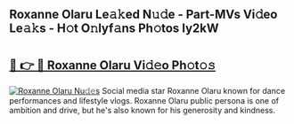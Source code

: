 ## Roxanne Olaru Le𝚊𝚔ed N𝚞𝚍e - Part-MVs Vi𝚍eo Le𝚊𝚔s - H𝚘t O𝚗lyf𝚊ns Ph𝚘tos Iy2kW

# <h2><a href="http://hf5wco.feru.top/?c=Roxanne+Olaru">🔗 👉 🔴 Roxanne Olaru Vi𝚍𝚎o Ph𝚘t𝚘𝚜</a></h2>

[![Roxanne Olaru Nu𝚍𝚎s](https://i.imgur.com/0TWrTi3.gif)](http://hf5wco.feru.top/?c=Roxanne+Olaru)
Social media star Roxanne Olaru known for dance performances and lifestyle vlogs. Roxanne Olaru public persona is one of ambition and drive, but he's also known for his generosity and kindness. 
